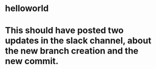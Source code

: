 # helloworld
# This should have posted two updates in the slack channel, about the new branch creation and the new commit.
